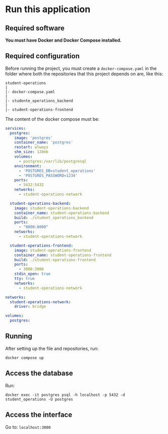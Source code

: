 # Run this application

## Required software

**You must have Docker and Docker Compose installed.**

## Required configuration

Before running the project, you must create a `docker-compose.yaml` in the folder where both the repositories that this project depends on are, like this:

```
student-operations
|
|- docker-compose.yaml
|
|- studente_operations_backend
|
|- student-operations-frontend
```

The content of the docker compose must be:

```yaml
services:
  postgres:
    image: 'postgres'
    container_name: 'postgres'
    restart: always
    shm_size: 128mb
    volumes:
      - postgres:/var/lib/postgresql
    environment:
      - 'POSTGRES_DB=student_operations'
      - 'POSTGRES_PASSWORD=1234'
    ports:
      - 5432:5432
    networks:
      - student-operations-network

  student-operations-backend:
    image: student-operations-backend
    container_name: student-operations-backend
    build: ./student_operations_backend
    ports:
      - "8000:8000"
    networks:
      - student-operations-network

  student-operations-frontend:
    image: student-operations-frontend
    container_name: student-operations-frontend
    build: ./student-operations-frontend
    ports:
      - 3000:3000
    stdin_open: true
    tty: true
    networks:
      - student-operations-network

networks:
  student-operations-network:
    driver: bridge

volumes:
  postgres:
```

## Running

After setting up the file and repositories, run:

`docker compose up`

## Access the database

Run:

`docker exec -it postgres psql -h localhost -p 5432 -d student_operations -U postgres`

## Access the interface

Go to: `localhost:3000`